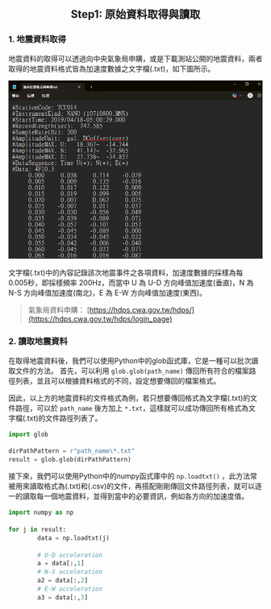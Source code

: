 <h2 align="center">
Step1: 原始資料取得與讀取
</h2>


### 1. 地震資料取得


地震資料的取得可以透過向中央氣象局申購，或是下載測站公開的地震資料，兩者取得的地震資料格式皆為加速度數據之文字檔(.txt)，如下圖所示。


![image](/images/地震資料格式.png) 


文字檔(.txt)中的內容記錄該次地震事件之各項資料，加速度數據的採樣為每 0.005秒，即採樣頻率 200Hz，而當中 U 為 U-D 方向峰值加速度(垂直)，N 為 N-S 方向峰值加速度(南北)，E 為 E-W 方向峰值加速度(東西)。


> 氣象局資料申購： [https://hdps.cwa.gov.tw/hdps/](https://hdps.cwa.gov.tw/hdps/login_page)


### 2. 讀取地震資料

在取得地震資料後，我們可以使用Python中的glob函式庫，它是一種可以批次讀取文件的方法。
首先，可以利用 ``` glob.glob(path_name) ``` 傳回所有符合的檔案路徑列表，並且可以根據資料格式的不同，設定想要傳回的檔案格式。


因此，以上方的地震資料的文件格式為例，若只想要傳回格式為文字檔(.txt)的文件路徑，可以於 ``` path_name ``` 後方加上 ``` *.txt ```，這樣就可以成功傳回所有格式為文字檔(.txt)的文件路徑列表了。

 
```python
import glob

dirPathPattern = r"path_name\*.txt"  
result = glob.glob(dirPathPattern)
```


接下來，我們可以使用Python中的numpy函式庫中的 ``` np.loadtxt() ``` ，此方法常被用來讀取格式為(.txt)和(.csv)的文件，再搭配剛剛傳回文件路徑列表，就可以逐一的讀取每一個地震資料，並得到當中的必要資訊，例如各方向的加速度值。


```python
import numpy as np

for j in result:
        data = np.loadtxt(j)

        # U-D acceleration
        a = data[:,1]
        # N-S acceleration
        a2 = data[:,2]
        # E-W acceleration
        a3 = data[:,3]
```
